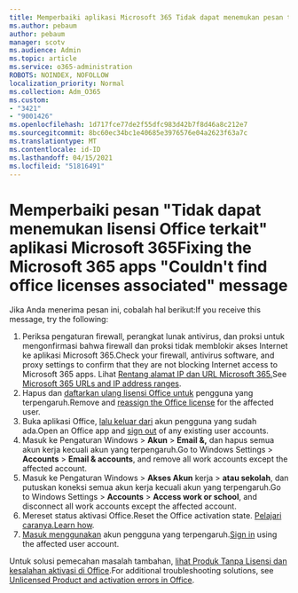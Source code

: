 ```yaml
---
title: Memperbaiki aplikasi Microsoft 365 Tidak dapat menemukan pesan terkait lisensi Office
ms.author: pebaum
author: pebaum
manager: scotv
ms.audience: Admin
ms.topic: article
ms.service: o365-administration
ROBOTS: NOINDEX, NOFOLLOW
localization_priority: Normal
ms.collection: Adm_O365
ms.custom:
- "3421"
- "9001426"
ms.openlocfilehash: 1d717fce77de2f55dfc983d42b7f8d46a8c212e7
ms.sourcegitcommit: 8bc60ec34bc1e40685e3976576e04a2623f63a7c
ms.translationtype: MT
ms.contentlocale: id-ID
ms.lasthandoff: 04/15/2021
ms.locfileid: "51816491"
---
```

# <a name="fixing-the-microsoft-365-apps-couldnt-find-office-licenses-associated-message"></a><span data-ttu-id="7f0b9-102">Memperbaiki pesan "Tidak dapat menemukan lisensi Office terkait" aplikasi Microsoft 365</span><span class="sxs-lookup"><span data-stu-id="7f0b9-102">Fixing the Microsoft 365 apps "Couldn't find office licenses associated" message</span></span>

<span data-ttu-id="7f0b9-103">Jika Anda menerima pesan ini, cobalah hal berikut:</span><span class="sxs-lookup"><span data-stu-id="7f0b9-103">If you receive this message, try the following:</span></span>

1. <span data-ttu-id="7f0b9-104">Periksa pengaturan firewall, perangkat lunak antivirus, dan proksi untuk mengonfirmasi bahwa firewall dan proksi tidak memblokir akses Internet ke aplikasi Microsoft 365.</span><span class="sxs-lookup"><span data-stu-id="7f0b9-104">Check your firewall, antivirus software, and proxy settings to confirm that they are not blocking Internet access to Microsoft 365 apps.</span></span> <span data-ttu-id="7f0b9-105">Lihat [Rentang alamat IP dan URL Microsoft 365.](https://docs.microsoft.com/office365/enterprise/urls-and-ip-address-ranges)</span><span class="sxs-lookup"><span data-stu-id="7f0b9-105">See [Microsoft 365 URLs and IP address ranges](https://docs.microsoft.com/office365/enterprise/urls-and-ip-address-ranges).</span></span>
2. <span data-ttu-id="7f0b9-106">Hapus dan [daftarkan ulang lisensi Office untuk](https://docs.microsoft.com/microsoft-365/admin/manage/assign-licenses-to-users) pengguna yang terpengaruh.</span><span class="sxs-lookup"><span data-stu-id="7f0b9-106">Remove and [reassign the Office license](https://docs.microsoft.com/microsoft-365/admin/manage/assign-licenses-to-users) for the affected user.</span></span> 
3. <span data-ttu-id="7f0b9-107">Buka aplikasi Office, [lalu keluar dari](https://support.office.com/article/5a20dc11-47e9-4b6f-945d-478cb6d92071) akun pengguna yang sudah ada.</span><span class="sxs-lookup"><span data-stu-id="7f0b9-107">Open an Office app and [sign out](https://support.office.com/article/5a20dc11-47e9-4b6f-945d-478cb6d92071) of any existing user accounts.</span></span>
4. <span data-ttu-id="7f0b9-108">Masuk ke Pengaturan Windows > **Akun**  >  **Email &,** dan hapus semua akun kerja kecuali akun yang terpengaruh.</span><span class="sxs-lookup"><span data-stu-id="7f0b9-108">Go to Windows Settings > **Accounts** > **Email & accounts**, and remove all work accounts except the affected account.</span></span>
5. <span data-ttu-id="7f0b9-109">Masuk ke Pengaturan Windows > **Akses Akun** kerja  >  **atau sekolah**, dan putuskan koneksi semua akun kerja kecuali akun yang terpengaruh.</span><span class="sxs-lookup"><span data-stu-id="7f0b9-109">Go to Windows Settings > **Accounts** > **Access work or school**, and disconnect all work accounts except the affected account.</span></span>
6. <span data-ttu-id="7f0b9-110">Mereset status aktivasi Office.</span><span class="sxs-lookup"><span data-stu-id="7f0b9-110">Reset the Office activation state.</span></span> <span data-ttu-id="7f0b9-111">[Pelajari caranya.](https://docs.microsoft.com/office365/troubleshoot/activation/reset-office-365-proplus-activation-state)</span><span class="sxs-lookup"><span data-stu-id="7f0b9-111">[Learn how](https://docs.microsoft.com/office365/troubleshoot/activation/reset-office-365-proplus-activation-state).</span></span>
7. <span data-ttu-id="7f0b9-112">[Masuk menggunakan](https://support.office.com/article/628ea040-f265-49de-b986-be09c3ebf8a9) akun pengguna yang terpengaruh.</span><span class="sxs-lookup"><span data-stu-id="7f0b9-112">[Sign in](https://support.office.com/article/628ea040-f265-49de-b986-be09c3ebf8a9) using the affected user account.</span></span>

<span data-ttu-id="7f0b9-113">Untuk solusi pemecahan masalah tambahan, [lihat Produk Tanpa Lisensi dan kesalahan aktivasi di Office](https://support.office.com/Article/0d23d3c0-c19c-4b2f-9845-5344fedc4380).</span><span class="sxs-lookup"><span data-stu-id="7f0b9-113">For additional troubleshooting solutions, see [Unlicensed Product and activation errors in Office](https://support.office.com/Article/0d23d3c0-c19c-4b2f-9845-5344fedc4380).</span></span>